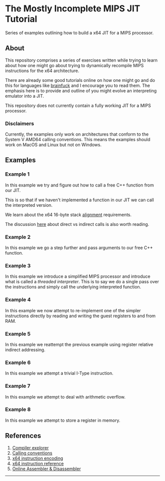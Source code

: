 # The Mostly Incomplete MIPS JIT Tutorial
Series of examples outlining how to build a x64 JIT for a MIPS processor.

## About
This repository comprises a series of exercises written while trying to learn about how one might go about trying to 
dynamically recompile MIPS instructions for the x64 architecture.

There are already some good tutorials online on how one might go and do this for languages like 
[brainfuck][bendersky-jit-tutorial] and I encourage you to read them. The emphasis here is to provide and outline of 
you might evolve an interpreting emulator into a JIT.

This repository does not currently contain a fully working JIT for a MIPS processor.

### Disclaimers
Currently, the examples only work on architectures that conform to the System V AMD64 calling conventions. This means 
the examples should work on MacOS and Linux but not on Windows.

## Examples

### Example 1
In this example we try and figure out how to call a free C++ function from our JIT.

This is so that if we haven't implemented a function in our JIT we can call the interpreted version.

We learn about the x64 16-byte stack [alignment][x64-stack-alignment] requirements.

The discussion [here][x64-call-absolute] about direct vs indirect calls is also worth reading.

### Example 2
In this example we go a step further and pass arguments to our free C++ function.

### Example 3
In this example we introduce a simplified MIPS processor and introduce what is called a _threaded interpreter_. 
This is to say we do a single pass over the instructions and simply call the underlying interpreted function.

### Example 4
In this example we now attempt to re-implement one of the simpler instructions directly by reading and writing the 
guest registers to and from RAM.

### Example 5
In this example we reattempt the previous example using register relative indirect addressing.

### Example 6
In this example we attempt a trivial I-Type instruction.

### Example 7
In this example we attempt to deal with arithmetic overflow.

### Example 8
In this example we attempt to store a register in memory.

## References

1. [Compiler explorer](https://godbolt.org)
1. [Calling conventions](https://www.agner.org/optimize/calling_conventions.pdf)
1. [x64 instruction encoding](https://wiki.osdev.org/X86-64_Instruction_Encoding)
1. [x64 instruction reference](https://www.felixcloutier.com/x86/)
1. [Online Assembler & Disassembler](https://defuse.ca/online-x86-assembler.htm)

***

[bendersky-jit-tutorial]: https://eli.thegreenplace.net/2017/adventures-in-jit-compilation-part-2-an-x64-jit/
[x64-stack-alignment]: https://users.rust-lang.org/t/jit-stack-protection-woes/6710
[x64-call-absolute]: https://stackoverflow.com/questions/19552158/call-an-absolute-pointer-in-x86-machine-code?noredirect=1&lq=1
